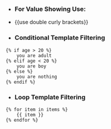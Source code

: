 - ### For Value Showing Use:
- {{use double curly brackets}}
- ### Conditional Template Filtering
```django
{% if age > 20 %}
	you are adult
{% elif age < 20 %}
	you are boy
{% else %}
	you are nothing
{% endif %}
```
- ### Loop Template Filtering
```django
{% for item in items %}
	{{ item }}
{% endfor %}
```

